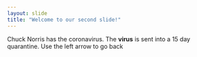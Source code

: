 ```yaml
---
layout: slide
title: "Welcome to our second slide!"
---
```

Chuck Norris has the coronavirus. The **virus** is sent into a 15 day quarantine.
Use the left arrow to go back
